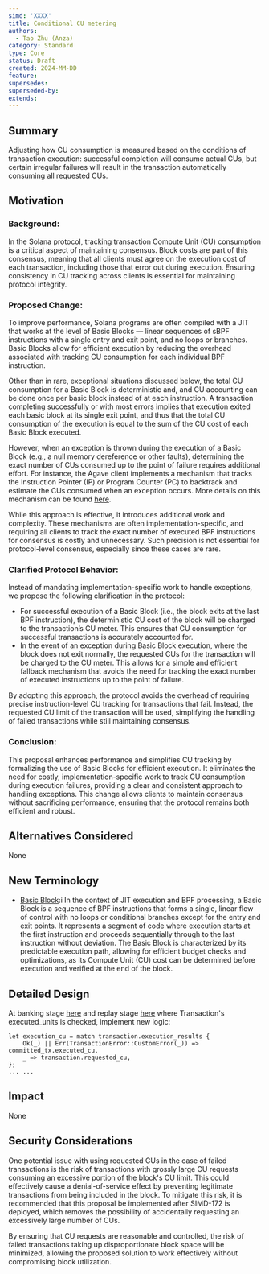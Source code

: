 ```yaml
---
simd: 'XXXX'
title: Conditional CU metering
authors:
  - Tao Zhu (Anza)
category: Standard
type: Core
status: Draft
created: 2024-MM-DD
feature: 
supersedes: 
superseded-by:
extends:
---
```


## Summary

Adjusting how CU consumption is measured based on the conditions of transaction execution: successful completion will consume actual CUs, but certain irregular failures will result in the transaction automatically consuming all requested CUs.

## Motivation

### Background:

In the Solana protocol, tracking transaction Compute Unit (CU) consumption is a critical aspect of maintaining consensus. Block costs are part of this consensus, meaning that all clients must agree on the execution cost of each transaction, including those that error out during execution. Ensuring consistency in CU tracking across clients is essential for maintaining protocol integrity.

### Proposed Change:

To improve performance, Solana programs are often compiled with a JIT that works at the level of Basic Blocks — linear sequences of sBPF instructions with a single entry and exit point, and no loops or branches. Basic Blocks allow for efficient execution by reducing the overhead associated with tracking CU consumption for each individual BPF instruction.

Other than in rare, exceptional situations discussed below, the total CU consumption for a Basic Block is deterministic and, and CU accounting can be done once per basic block instead of at each instruction.
A transaction completing successfully or with most errors implies that execution exited each basic block at its single exit point, 
and thus that the total CU consumption of the execution is equal to the sum of the CU cost of each Basic Block executed.

However, when an exception is thrown during the execution of a Basic Block (e.g., a null memory dereference or other faults), determining the exact number of CUs consumed up to the point of failure requires additional effort. For instance, the Agave client implements a mechanism that tracks the Instruction Pointer (IP) or Program Counter (PC) to backtrack and estimate the CUs consumed when an exception occurs. More details on this mechanism can be found [here](https://github.com/solana-labs/rbpf/blob/57139e9e1fca4f01155f7d99bc55cdcc25b0bc04/src/jit.rs#L267).

While this approach is effective, it introduces additional work and complexity. These mechanisms are often implementation-specific, and requiring all clients to track the exact number of executed BPF instructions for consensus is costly and unnecessary. Such precision is not essential for protocol-level consensus, especially since these cases are rare.

### Clarified Protocol Behavior:

Instead of mandating implementation-specific work to handle exceptions, we propose the following clarification in the protocol:

- For successful execution of a Basic Block (i.e., the block exits at the last BPF instruction), the deterministic CU cost of the block will be charged to the transaction’s CU meter. This ensures that CU consumption for successful transactions is accurately accounted for.
- In the event of an exception during Basic Block execution, where the block does not exit normally, the requested CUs for the transaction will be charged to the CU meter. This allows for a simple and efficient fallback mechanism that avoids the need for tracking the exact number of executed instructions up to the point of failure.

By adopting this approach, the protocol avoids the overhead of requiring precise instruction-level CU tracking for transactions that fail. Instead, the requested CU limit of the transaction will be used, simplifying the handling of failed transactions while still maintaining consensus.

### Conclusion:

This proposal enhances performance and simplifies CU tracking by formalizing the use of Basic Blocks for efficient execution. It eliminates the need for costly, implementation-specific work to track CU consumption during execution failures, providing a clear and consistent approach to handling exceptions. This change allows clients to maintain consensus without sacrificing performance, ensuring that the protocol remains both efficient and robust.

## Alternatives Considered

None

## New Terminology

- [Basic Block](https://en.wikipedia.org/wiki/Basic_block):i In the context of JIT execution and BPF processing, a Basic Block is a sequence of BPF instructions that forms a single, linear flow of control with no loops or conditional branches except for the entry and exit points. It represents a segment of code where execution starts at the first instruction and proceeds sequentially through to the last instruction without deviation. The Basic Block is characterized by its predictable execution path, allowing for efficient budget checks and optimizations, as its Compute Unit (CU) cost can be determined before execution and verified at the end of the block.

## Detailed Design

At banking stage [here](https://github.com/anza-xyz/agave/blob/master/core/src/banking_stage/committer.rs#L99) and replay stage [here](https://github.com/anza-xyz/agave/blob/master/ledger/src/blockstore_processor.rs#L239) where Transaction's executed_units is checked, implement new logic:
```
let execution_cu = match transaction.execution_results {
    Ok(_) || Err(TransactionError::CustomError(_)) => committed_tx.executed_cu,
    _ => transaction.requested_cu,
};
... ...
```

## Impact

None

## Security Considerations

One potential issue with using requested CUs in the case of failed transactions is the risk of transactions with grossly large CU requests consuming an excessive portion of the block's CU limit. This could effectively cause a denial-of-service effect by preventing legitimate transactions from being included in the block. To mitigate this risk, it is recommended that this proposal be implemented after SIMD-172 is deployed, which removes the possibility of accidentally requesting an excessively large number of CUs.

By ensuring that CU requests are reasonable and controlled, the risk of failed transactions taking up disproportionate block space will be minimized, allowing the proposed solution to work effectively without compromising block utilization.
